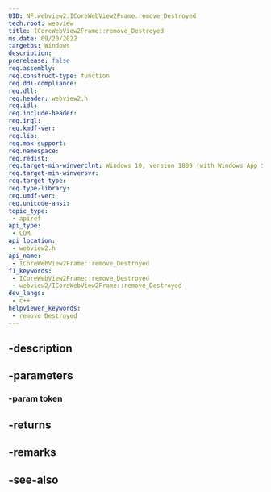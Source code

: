 ```yaml
---
UID: NF:webview2.ICoreWebView2Frame.remove_Destroyed
tech.root: webview
title: ICoreWebView2Frame::remove_Destroyed
ms.date: 09/20/2022
targetos: Windows
description: 
prerelease: false
req.assembly: 
req.construct-type: function
req.ddi-compliance: 
req.dll: 
req.header: webview2.h
req.idl: 
req.include-header: 
req.irql: 
req.kmdf-ver: 
req.lib: 
req.max-support: 
req.namespace: 
req.redist: 
req.target-min-winverclnt: Windows 10, version 1809 (with Windows App SDK 1.1 or later)
req.target-min-winversvr: 
req.target-type: 
req.type-library: 
req.umdf-ver: 
req.unicode-ansi: 
topic_type:
 - apiref
api_type:
 - COM
api_location:
 - webview2.h
api_name:
 - ICoreWebView2Frame::remove_Destroyed
f1_keywords:
 - ICoreWebView2Frame::remove_Destroyed
 - webview2/ICoreWebView2Frame::remove_Destroyed
dev_langs:
 - c++
helpviewer_keywords:
 - remove_Destroyed
---
```


## -description

## -parameters

### -param token

## -returns

## -remarks

## -see-also

